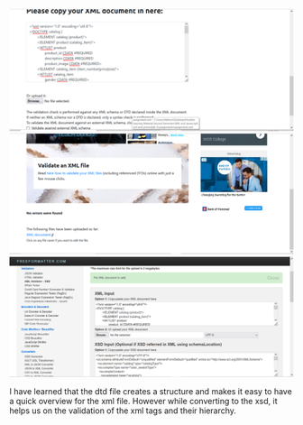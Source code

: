 ![image info](/module-3/assignments/assignment%20dtd%20validation%201.png) 
![image info](/module-3/assignments/assignment%20dtd%20validation%202.png)
![image info](/module-3/assignments/assignment%20xsd%20validation.png)

I have learned that the dtd file creates a structure and makes it easy to have a quick overview for the xml file. However while converting to the xsd, it helps us on the validation of the xml tags and their hierarchy.